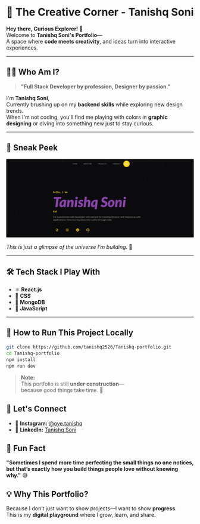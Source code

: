 # 🚀 The Creative Corner - Tanishq Soni

**Hey there, Curious Explorer!** 👋  
Welcome to **Tanishq Soni's  Portfolio**—  
A space where **code meets creativity**, and ideas turn into interactive experiences.

---

## 🧑‍💻 Who Am I?

> **"Full Stack Developer by profession, Designer by passion."**

I'm **Tanishq Soni**,  
Currently brushing up on my **backend skills** while exploring new design trends.  
When I'm not coding, you'll find me playing with colors in **graphic designing** or diving into something new just to stay curious.

---

## 🌌 Sneak Peek

![Portfolio Screenshot](./assets/preview.png)

*This is just a glimpse of the universe I’m building.* 🚀

---

## 🛠️ Tech Stack I Play With

- ⚛️ **React.js**  
- 🎨 **CSS**  
- 🍃 **MongoDB**  
- 📜 **JavaScript**

---

## 🧰 How to Run This Project Locally

```bash
git clone https://github.com/tanishq2526/Tanishq-portfolio.git
cd Tanishq-portfolio
npm install
npm run dev
```

> **Note:**  
This portfolio is still **under construction**—  
because good things take time. 🚧

## 🔗 Let's Connect

- 📸 **Instagram:** [@oye.tanishq](https://instagram.com/oye.tanishq)  
- 💼 **LinkedIn:** [Tanishq Soni](https://www.linkedin.com/in/Tanishq-Soni2005)

## 🤯 Fun Fact

**"Sometimes I spend more time perfecting the small things no one notices,  
but that’s exactly how you build things people love without knowing why."** 😅


## 💡 Why This Portfolio?

Because I don’t just want to show projects—I want to show **progress**.  
This is my **digital playground** where I grow, learn, and share.

